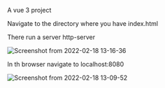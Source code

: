 A vue 3 project

Navigate to the directory where you have index.html

There run a server http-server

![Screenshot from 2022-02-18 13-16-36](https://user-images.githubusercontent.com/17167992/154689792-12cc3aa2-dbed-4ea1-8308-54a347b2329e.png)

In th browser navigate to localhost:8080


![Screenshot from 2022-02-18 13-09-52](https://user-images.githubusercontent.com/17167992/154689369-1d0dc23d-9e47-4197-96c7-e320e98a60e0.png)

